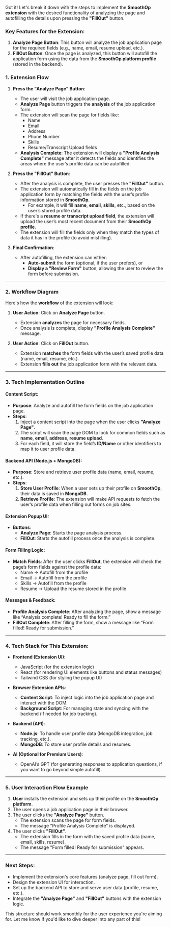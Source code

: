 Got it! Let's break it down with the steps to implement the **SmoothOp extension** with the desired functionality of analyzing the page and autofilling the details upon pressing the **"FillOut"** button.

### **Key Features for the Extension**:
1. **Analyze Page Button**: This button will analyze the job application page for the required fields (e.g., name, email, resume upload, etc.).
2. **FillOut Button**: Once the page is analyzed, this button will autofill the application form using the data from the **SmoothOp platform profile** (stored in the backend).

### **1. Extension Flow**

1. **Press the "Analyze Page" Button**:
   - The user will visit the job application page.
   - **Analyze Page** button triggers the **analysis** of the job application form.
   - The extension will scan the page for fields like:
     - Name
     - Email
     - Address
     - Phone Number
     - Skills
     - Resume/Transcript Upload fields
   - **Analysis Complete**: The extension will display a **"Profile Analysis Complete"** message after it detects the fields and identifies the areas where the user’s profile data can be autofilled.

2. **Press the "FillOut" Button**:
   - After the analysis is complete, the user presses the **"FillOut"** button.
   - The extension will automatically fill in the fields on the job application form by matching the fields with the user’s profile information stored in **SmoothOp**.
     - For example, it will fill **name**, **email**, **skills**, etc., based on the user’s stored profile data.
   - If there's a **resume or transcript upload field**, the extension will upload the user’s most recent document from their **SmoothOp profile**.
   - The extension will fill the fields only when they match the types of data it has in the profile (to avoid misfilling).

3. **Final Confirmation**:
   - After autofilling, the extension can either:
     - **Auto-submit** the form (optional, if the user prefers), or
     - **Display a "Review Form"** button, allowing the user to review the form before submission.

---

### **2. Workflow Diagram**

Here's how the **workflow** of the extension will look:

1. **User Action**: Click on **Analyze Page** button.
   - Extension **analyzes** the page for necessary fields.
   - Once analysis is complete, display **"Profile Analysis Complete"** message.
   
2. **User Action**: Click on **FillOut** button.
   - Extension **matches** the form fields with the user’s saved profile data (name, email, resume, etc.).
   - Extension **fills out** the job application form with the relevant data.

---

### **3. Tech Implementation Outline**

#### **Content Script**:
- **Purpose**: Analyze and autofill the form fields on the job application page.
- **Steps**:
  1. Inject a content script into the page when the user clicks **"Analyze Page"**.
  2. The script will scan the page DOM to look for common fields such as **name**, **email**, **address**, **resume upload**.
  3. For each field, it will store the field’s **ID/Name** or other identifiers to map it to user profile data.
  
#### **Backend API** (Node.js + MongoDB):
- **Purpose**: Store and retrieve user profile data (name, email, resume, etc.).
- **Steps**:
  1. **Store User Profile**: When a user sets up their profile on **SmoothOp**, their data is saved in **MongoDB**.
  2. **Retrieve Profile**: The extension will make API requests to fetch the user’s profile data when filling out forms on job sites.
  
#### **Extension Popup UI**:
- **Buttons**: 
  - **Analyze Page**: Starts the page analysis process.
  - **FillOut**: Starts the autofill process once the analysis is complete.
  
#### **Form Filling Logic**:
- **Match Fields**: After the user clicks **FillOut**, the extension will check the page’s form fields against the profile data:
  - Name → Autofill from the profile
  - Email → Autofill from the profile
  - Skills → Autofill from the profile
  - Resume → Upload the resume stored in the profile
  
#### **Messages & Feedback**:
- **Profile Analysis Complete**: After analyzing the page, show a message like “Analysis complete! Ready to fill the form.”
- **FillOut Complete**: After filling the form, show a message like “Form filled! Ready for submission.”

---

### **4. Tech Stack for This Extension:**

- **Frontend (Extension UI)**:
  - JavaScript (for the extension logic)
  - React (for rendering UI elements like buttons and status messages)
  - Tailwind CSS (for styling the popup UI)
  
- **Browser Extension APIs**:
  - **Content Script**: To inject logic into the job application page and interact with the DOM.
  - **Background Script**: For managing state and syncing with the backend (if needed for job tracking).
  
- **Backend (API)**:
  - **Node.js**: To handle user profile data (MongoDB integration, job tracking, etc.).
  - **MongoDB**: To store user profile details and resumes.
  
- **AI (Optional for Premium Users)**:
  - OpenAI’s GPT (for generating responses to application questions, if you want to go beyond simple autofill).

---

### **5. User Interaction Flow Example**

1. **User** installs the extension and sets up their profile on the **SmoothOp platform**.
2. The user opens a job application page in their browser.
3. The user clicks the **"Analyze Page"** button.
   - The extension scans the page for form fields.
   - The message "Profile Analysis Complete" is displayed.
4. The user clicks **"FillOut"**.
   - The extension fills in the form with the saved profile data (name, email, skills, resume).
   - The message "Form filled! Ready for submission" appears.

---

### **Next Steps**:
- Implement the extension's core features (analyze page, fill out form).
- Design the extension UI for interaction.
- Set up the backend API to store and serve user data (profile, resume, etc.).
- Integrate the **"Analyze Page"** and **"FillOut"** buttons with the extension logic.
  
This structure should work smoothly for the user experience you're aiming for. Let me know if you'd like to dive deeper into any part of this!